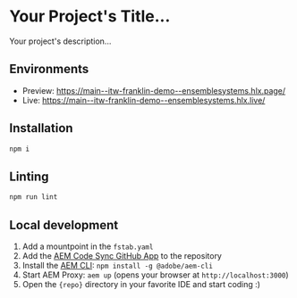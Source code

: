 # Your Project's Title...
Your project's description...

## Environments
- Preview: https://main--itw-franklin-demo--ensemblesystems.hlx.page/
- Live: https://main--itw-franklin-demo--ensemblesystems.hlx.live/

## Installation

```sh
npm i
```

## Linting

```sh
npm run lint
```

## Local development

1. Add a mountpoint in the `fstab.yaml`
1. Add the [AEM Code Sync GitHub App](https://github.com/apps/aem-code-sync) to the repository
1. Install the [AEM CLI](https://github.com/adobe/helix-cli): `npm install -g @adobe/aem-cli`
1. Start AEM Proxy: `aem up` (opens your browser at `http://localhost:3000`)
1. Open the `{repo}` directory in your favorite IDE and start coding :)
